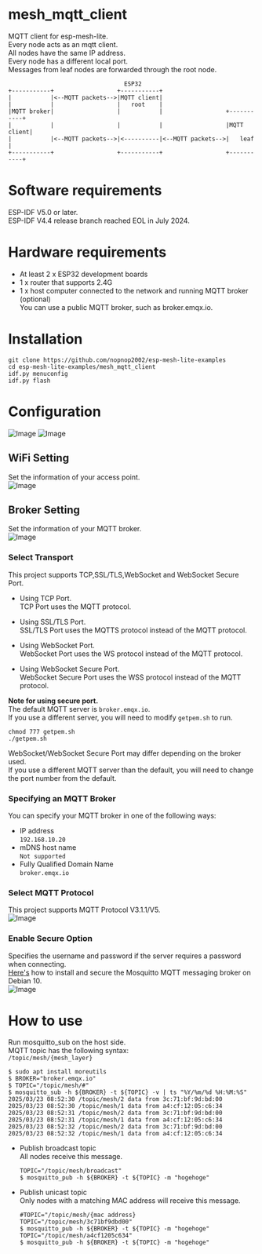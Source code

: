 # mesh_mqtt_client
MQTT client for esp-mesh-lite.   
Every node acts as an mqtt client.   
All nodes have the same IP address.   
Every node has a different local port.   
Messages from leaf nodes are forwarded through the root node.   
```
                                 ESP32
+-----------+                  +-----------+
|           |<--MQTT packets-->|MQTT client|
|           |                  |   root    |
|MQTT broker|                  |           |                  +-----------+
|           |                  |           |                  |MQTT client|
|           |<--MQTT packets-->|<----------|<--MQTT packets-->|   leaf    |
+-----------+                  +-----------+                  +-----------+
```

# Software requirements
ESP-IDF V5.0 or later.   
ESP-IDF V4.4 release branch reached EOL in July 2024.   

# Hardware requirements
- At least 2 x ESP32 development boards
- 1 x router that supports 2.4G
- 1 x host computer connected to the network and running MQTT broker (optional)   
	You can use a public MQTT broker, such as broker.emqx.io.   

# Installation
```
git clone https://github.com/nopnop2002/esp-mesh-lite-examples
cd esp-mesh-lite-examples/mesh_mqtt_client
idf.py menuconfig
idf.py flash
```

# Configuration   
![Image](https://github.com/user-attachments/assets/28ee4b1b-541a-4bc0-9d20-4c70e0e60452)
![Image](https://github.com/user-attachments/assets/99635150-9cdc-4dc9-9b2f-bf0659a164f8)

## WiFi Setting
Set the information of your access point.   
![Image](https://github.com/user-attachments/assets/9c68c775-4970-4a47-b15a-2fb96521060a)

## Broker Setting
Set the information of your MQTT broker.   
![Image](https://github.com/user-attachments/assets/11906003-7812-4913-af2e-ace46d0e5241)

### Select Transport   
This project supports TCP,SSL/TLS,WebSocket and WebSocket Secure Port.   

- Using TCP Port.   
 TCP Port uses the MQTT protocol.   

- Using SSL/TLS Port.   
 SSL/TLS Port uses the MQTTS protocol instead of the MQTT protocol.   

- Using WebSocket Port.   
 WebSocket Port uses the WS protocol instead of the MQTT protocol.   

- Using WebSocket Secure Port.   
 WebSocket Secure Port uses the WSS protocol instead of the MQTT protocol.   

__Note for using secure port.__   
The default MQTT server is ```broker.emqx.io```.   
If you use a different server, you will need to modify ```getpem.sh``` to run.   
```
chmod 777 getpem.sh
./getpem.sh
```

WebSocket/WebSocket Secure Port may differ depending on the broker used.   
If you use a different MQTT server than the default, you will need to change the port number from the default.   

### Specifying an MQTT Broker   
You can specify your MQTT broker in one of the following ways:   
- IP address   
 ```192.168.10.20```   
- mDNS host name   
 ```Not supported```   
- Fully Qualified Domain Name   
 ```broker.emqx.io```

### Select MQTT Protocol   
This project supports MQTT Protocol V3.1.1/V5.   
![Image](https://github.com/user-attachments/assets/5115df83-ed55-4669-ae0e-7764e10dad7b)

### Enable Secure Option
Specifies the username and password if the server requires a password when connecting.   
[Here's](https://www.digitalocean.com/community/tutorials/how-to-install-and-secure-the-mosquitto-mqtt-messaging-broker-on-debian-10) how to install and secure the Mosquitto MQTT messaging broker on Debian 10.   
![Image](https://github.com/user-attachments/assets/63244a41-4805-457c-9dd1-9f36c95ad617)

# How to use
Run mosquitto_sub on the host side.   
MQTT topic has the following syntax:   
```/topic/mesh/{mesh_layer}```

```
$ sudo apt install moreutils
$ BROKER="broker.emqx.io"
$ TOPIC="/topic/mesh/#"
$ mosquitto_sub -h ${BROKER} -t ${TOPIC} -v | ts "%Y/%m/%d %H:%M:%S"
2025/03/23 08:52:30 /topic/mesh/2 data from 3c:71:bf:9d:bd:00
2025/03/23 08:52:30 /topic/mesh/1 data from a4:cf:12:05:c6:34
2025/03/23 08:52:31 /topic/mesh/2 data from 3c:71:bf:9d:bd:00
2025/03/23 08:52:31 /topic/mesh/1 data from a4:cf:12:05:c6:34
2025/03/23 08:52:32 /topic/mesh/2 data from 3c:71:bf:9d:bd:00
2025/03/23 08:52:32 /topic/mesh/1 data from a4:cf:12:05:c6:34
```

- Publish broadcast topic   
	All nodes receive this message.
	```
	TOPIC="/topic/mesh/broadcast"
	$ mosquitto_pub -h ${BROKER} -t ${TOPIC} -m "hogehoge"
	```

- Publish unicast topic   
	Only nodes with a matching MAC address will receive this message.
	```
	#TOPIC="/topic/mesh/{mac address}
	TOPIC="/topic/mesh/3c71bf9dbd00"
	$ mosquitto_pub -h ${BROKER} -t ${TOPIC} -m "hogehoge"
	TOPIC="/topic/mesh/a4cf1205c634"
	$ mosquitto_pub -h ${BROKER} -t ${TOPIC} -m "hogehoge"
	```
